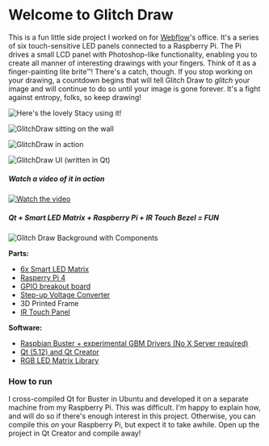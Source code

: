 # Welcome to Glitch Draw

This is a fun little side project I worked on for [Webflow](www.webflow.com)'s office. It's a series of six touch-sensitive LED panels connected to a Raspberry Pi. The Pi drives a small LCD panel with Photoshop-like functionality, enabling you to create all manner of interesting drawings with your fingers. Think of it as a finger-painting lite brite™!  There's a catch, though. If you stop working on your drawing, a countdown begins that will tell Glitch Draw to _glitch_ your image and will continue to do so until your image is gone forever. It's a fight against entropy, folks, so keep drawing!

![Here's the lovely Stacy using it!](https://dl.dropboxusercontent.com/s/dy2n2b3r6oxnjqt/glitchdraw_usage.gif)

![GlitchDraw sitting on the wall](https://dl.dropboxusercontent.com/s/soxu6gudgcme51e/glitchdraw_front.png)

![GlitchDraw in action](https://dl.dropboxusercontent.com/s/xyg3wlaeenvdenk/glitchdraw_draw.png?dl=1)

![GlitchDraw UI (written in Qt)](https://dl.dropboxusercontent.com/s/i9k0y0s8u2zsc1k/glitchdraw_ui.png?dl=1)

##### Watch a video of it in action

[![Watch the video](https://dl.dropboxusercontent.com/s/5c5mpog47o13obg/glitchdraw_video_preview.png?dl=1)](https://vimeo.com/363608705)

##### Qt + Smart LED Matrix + Raspberry Pi + IR Touch Bezel = FUN

![Glitch Draw Background with Components](https://dl.dropboxusercontent.com/s/oyqjbf3hm8kau13/glitchdraw_back.jpg?dl=1)

**Parts:**

- [6x Smart LED Matrix](https://www.adafruit.com/product/1484)
- [Rasperry Pi 4](https://www.adafruit.com/product/4295)
- [GPIO breakout board](https://github.com/hzeller/rpi-rgb-led-matrix/tree/master/adapter)
- [Step-up Voltage Converter](https://www.amazon.com/gp/product/B07GJDNKG9/ref=ppx_yo_dt_b_search_asin_title?ie=UTF8&psc=1)
- 3D Printed Frame
- [IR Touch Panel](https://www.amazon.com/gp/product/B07CWL55CK/ref=ppx_yo_dt_b_search_asin_title?ie=UTF8&psc=1)

**Software:**

- [Raspbian Buster + experimental GBM Drivers (No X Server required)](https://www.raspberrypi.org/downloads/)
- [Qt (5.12) and Qt Creator](https://www.qt.io/)
- [RGB LED Matrix Library](https://github.com/hzeller/rpi-rgb-led-matrix)

### How to run

I cross-compiled Qt for Buster in Ubuntu and developed it on a separate machine from my Raspberry Pi. This was difficult. I'm happy to explain how, and will do so if there's enough interest in this project. Otherwise, you can compile this _on_ your Raspberry Pi, but expect it to take awhile. Open up the project in Qt Creator and compile away!
